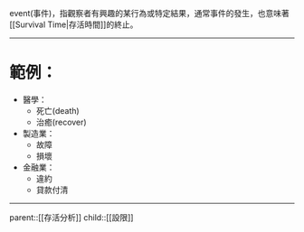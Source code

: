 event(事件)，指觀察者有興趣的某行為或特定結果，通常事件的發生，也意味著[[Survival Time|存活時間]]的終止。
- - -
# 範例：
- 醫學：
	- 死亡(death)
	- 治癒(recover)
- 製造業：
	- 故障
	- 損壞
- 金融業：
	- 違約
	- 貸款付清
- - -
parent::[[存活分析]]
child::[[設限]]